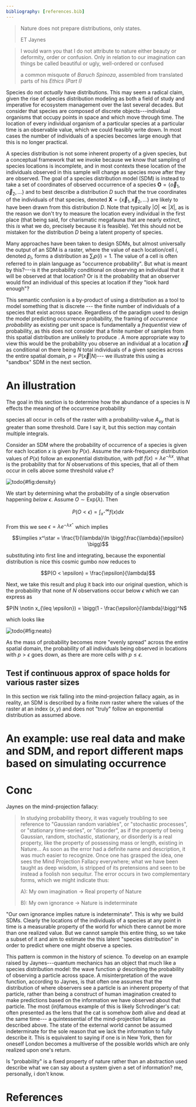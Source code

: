 ```yaml
---
bibliography: [references.bib]
---
```


> Nature does not prepare distributions, only states.
>
> ET Jaynes


> I would warn you that I do not attribute to nature either beauty or deformity,
> order or confusion. Only in relation to our imagination can things be called
> beautiful or ugly, well-ordered or confused
>
> a common misquote of _Baruch Spinoza_, assembled from translated parts
> of his _Ethics (Part I)_  


Species do not _actually_ have distributions. This may seem a radical claim,
given the rise of species distribution modeling as both a field of study and
imperative for ecosystem management over the last several decades. But consider
that species are composed of discrete objects---individual organisms that occupy
points in space and which move through time. The location of every individual
organism of a particular species at a particular time is an observable value,
which we could feasibly write down. In most cases the number of individuals of a
species becomes large enough that this is no longer practical.

A species distribution is not some inherent property of a given species, but a
conceptual framework that we invoke because we know that sampling of species
locations is incomplete, and in most contexts these location of the individuals
observed in this sample will change as species move after they are observed. The
goal of a species distribution model (SDM) is instead to take a set of
coordinates of observed occurrence of a species $\mathbf{O} = \{\vec{o}_1,
\vec{o}_2, \dots\}$ and to best describe a distribution $D$ such that the true
coordinates of the individuals of that species, denoted $\mathbf{X} =
\{\vec{x}_1, \vec{x}_2, \dots\}$ are likely to have been drawn from this
distribution $D$. Note that typically $|O| \ll |X|$, as is the reason we don't
try to measure the location every individual in the first place (that being
said, for charismatic megafauna that are nearly extinct, this _is_ what we do,
precisely because it is feasible). Yet this should not be mistaken for the
distribution $D$ being a latent property of species.

Many approaches have been taken to design SDMs, but almost universally the
output of an SDM is a raster, where the value of each location/cell $i$, denoted
$p_i$, forms a distribution as $\sum_{i} p(i) = 1$. The value of a cell is often
referred to in plain language as "occurrence probability". But what is meant by
this?---is it the probability conditional on observing an individual that it
will be observed at that location? Or is it the probability that an observer
would find an individual of this species at location if they "look hard enough"?

This semantic confusion is a by-product of using a distribution as a tool to
model something that is discrete --- the finite number of individuals of a
species that exist across space. Regardless of the paradigm used to design the
model predicting occurrence probability, the framing of _occurrence probability_
as existing per unit space is fundamentally a _frequentist_ view of probability,
as this does not consider that a finite number of samples from this spatial
distribution are unlikely to produce . A more appropriate way to view this would
be the probability you observe an individual at a location $\vec{x}$ as
conditional on there being $N$ total individuals of a given species across the
entire spatial domain,  $p = P(\vec{x} | N)$--- we illustrate this using a
"sandbox" SDM in the next section.


# An illustration


The goal in this section is to determine how the abundance of a species is $N$
effects the meaning of the occurrence probability

species all occur in cells of the raster with a probability-value $A_{xy}$ that
is greater than some threshold. Dare I say it, but this section may
contain multiple integrals.

Consider an SDM where the probability of occurrence of a species is given for
each location $x$ is given by $P(x)$. Assume the rank-frequency distribution
values of $P(x)$ follow an exponential distribution, with pdf $f(x) = \lambda
e^{-\lambda x}$. What is the probability that for $N$ observations of this
species, that all of them occur in cells above some threshold value $\epsilon$?

![todo](./figures/probdensity.png){#fig:density}

We start by determining what the probability of a single observation happening _below_ $\epsilon$. Assume $O \sim \text{Exp}(\lambda)$. Then

$$P(O < \epsilon) = \int_{x^\star}^\infty f(x) dx$$

From this we see $\epsilon = \lambda e^{-\lambda x^\star}$ which implies

$$\implies x^\star = \frac{1}{\lambda}\ln \bigg(\frac{\lambda}{\epsilon} \bigg)$$

substituting into first line and integrating, because the exponential
distribution is nice this cosmic gumbo now reduces to

$$P(O < \epsilon) = \frac{\epsilon}{\lambda}$$


Next, we take this result and plug it back into our original question, which is
the probability that none of $N$ observations occur below $\epsilon$ which we
can express as

$P(N \notin x_{\leq \epsilon}) = \bigg(1 - \frac{\epsilon}{\lambda}\bigg)^N$

which looks like

![todo](./figures/neat.png){#fig:neato}

As the mass of probability becomes more "evenly spread" across the entire
spatial domain, the probability of all individuals being observed in locations
with $p > \epsilon$ goes down, as there are more cells with $p \leq \epsilon$.



## Test if continuous approx of space holds for various raster sizes

In this section we risk falling into the mind-projection fallacy again, as in
reality, an SDM is described by a finite $n$x$m$ raster where the values of the
raster at an index $(x,y)$ and does not "truly" follow an exponential
distribution as assumed above.


# An example: use real data and make and SDM, and report different maps based on simulating occurrence



# Conc


Jaynes on the mind-projection fallacy:

>  In studying probability theory, it was vaguely troubling to see reference to
>  "Gaussian random variables", or "stochastic processes", or "stationary
>  time-series", or "disorder", as if the property of being Gaussian, random,
>  stochastic, stationary, or disorderly is a real property, like the property
>  of possessing mass or length, existing in Nature...
> As soon as the error
>  had a definite name and description, it was much easier to recognize. Once
>  one has grasped the idea, one sees the Mind Projection Fallacy everywhere;
>  what we have been taught as deep wisdom, is stripped of its pretensions and
>  seen to be instead a foolish non sequitur. The error occurs in two
>  complementary forms, which we might indicate thus:
>
> A): My own imagination -> Real property of Nature
>
> B): My own ignorance -> Nature is indeterminate

"Our own ignorance implies nature is indeterminate". This is why we build SDMs.
Clearly the locations of the individuals of a species at any point in time is a
measurable property of the world for which there cannot be more than one
realized value. But we cannot sample this entire thing, so we take a subset of
it and aim to estimate the this latent "species distribution" in order to
predict  where one might observe a species.

This pattern is common in the history of science. To develop on an example
raised by Jaynes---quantum mechanics has an object that much like a species
distribution model: the wave function $\psi$ describing the probability of
observing a particle across space. A misinterpretation of the wave function,
according to Jaynes, is that often one assumes that the distribution of where
observers see a particle is an inherent property of that particle, rather than
being a construct of human imagination created to make predictions based on the
information we have observed about that particle. The most (in)famous example of
this is likely Schrodinger's cat: often presented as the lens that the cat is
somehow _both_ alive and dead at the same time--- a quintessential of the
mind-projection fallacy as described above. The state of the external world
cannot be assumed indeterminate for the sole reason that we lack the information
to fully describe it. This is equivalent to saying if one is in New York, then
for oneself London becomes a multiverse of the possible worlds which are only
realized upon one's return.


Is "probability" is a fixed property of nature rather than an abstraction used
describe what we can say about a system given a set of information? me,
personally, i don't know.



# References
